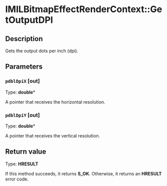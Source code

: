 # IMILBitmapEffectRenderContext::GetOutputDPI

## Description

Gets the output dots per inch (dpi).

## Parameters

### `pdblDpiX` [out]

Type: **double***

A pointer that receives the horizontal resolution.

### `pdblDpiY` [out]

Type: **double***

A pointer that receives the vertical resolution.

## Return value

Type: **HRESULT**

If this method succeeds, it returns **S_OK**. Otherwise, it returns an **HRESULT** error code.